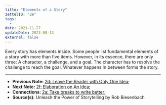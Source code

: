 ```yaml
---
title: "Elements of a Story"
zettelID: "2e"
tags:
  -
date: 2021-11-27
updateDate: 2023-08-13
external: false
---
```


Every story has elements inside. Some people list fundamental elements of a story with more than five items. However, in its essence, there are only three: A character, a challenge, and a goal. The character has to resolve the challenge to reach the goal. Whatever happens in between forms the story.

---

- **Previous Note:** [2d: Leave the Reader with Only One Idea](/notes/2d/);
- **Next Note:** [2f: Elaboration on An Idea](/notes/2f/);
- **Connections:** [2a: Take breaks to write better](/notes/2a/);
- **Source(s):** Unleash the Power of Storytelling by Rob Biesenbach

